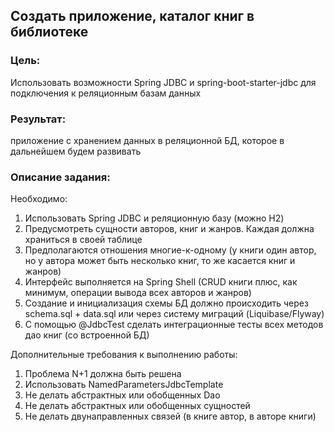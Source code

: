 ## Создать приложение, каталог книг в библиотеке

### **Цель:**
Использовать возможности Spring JDBC и spring-boot-starter-jdbc для подключения к реляционным базам данных

### **Результат:**
приложение с хранением данных в реляционной БД, которое в дальнейшем будем развивать

### **Описание задания:**
Необходимо:

1. Использовать Spring JDBC и реляционную базу (можно H2)
2. Предусмотреть сущности авторов, книг и жанров. Каждая должна храниться в своей таблице
3. Предполагаются отношения многие-к-одному (у книги один автор, но у автора может быть несколько книг, то же касается книг и жанров)
4. Интерфейс выполняется на Spring Shell (CRUD книги плюс, как минимум, операции вывода всех авторов и жанров)
5. Создание и инициализация схемы БД должно происходить через schema.sql + data.sql или через систему миграций (Liquibase/Flyway)
6. С помощью @JdbcTest сделать интеграционные тесты всех методов дао книг (со встроенной БД)

Дополнительные требования к выполнению работы:

1. Проблема N+1 должна быть решена
2. Использовать NamedParametersJdbcTemplate
3. Не делать абстрактных или обобщенных Dao
4. Не делать абстрактных или обобщенных сущностей
5. Не делать двунаправленных связей (в книге автор, в авторе книги)
